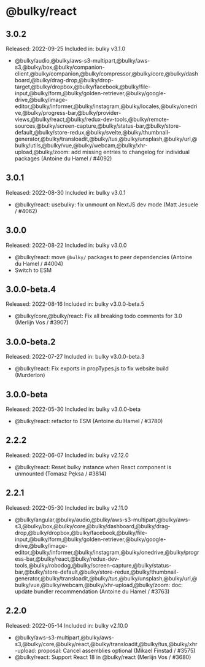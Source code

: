 # @bulky/react

## 3.0.2

Released: 2022-09-25
Included in: bulky v3.1.0

- @bulky/audio,@bulky/aws-s3-multipart,@bulky/aws-s3,@bulky/box,@bulky/companion-client,@bulky/companion,@bulky/compressor,@bulky/core,@bulky/dashboard,@bulky/drag-drop,@bulky/drop-target,@bulky/dropbox,@bulky/facebook,@bulky/file-input,@bulky/form,@bulky/golden-retriever,@bulky/google-drive,@bulky/image-editor,@bulky/informer,@bulky/instagram,@bulky/locales,@bulky/onedrive,@bulky/progress-bar,@bulky/provider-views,@bulky/react,@bulky/redux-dev-tools,@bulky/remote-sources,@bulky/screen-capture,@bulky/status-bar,@bulky/store-default,@bulky/store-redux,@bulky/svelte,@bulky/thumbnail-generator,@bulky/transloadit,@bulky/tus,@bulky/unsplash,@bulky/url,@bulky/utils,@bulky/vue,@bulky/webcam,@bulky/xhr-upload,@bulky/zoom: add missing entries to changelog for individual packages (Antoine du Hamel / #4092)

## 3.0.1

Released: 2022-08-30
Included in: bulky v3.0.1

- @bulky/react: usebulky: fix unmount on NextJS dev mode (Matt Jesuele / #4062)

## 3.0.0

Released: 2022-08-22
Included in: bulky v3.0.0

- @bulky/react: move `@bulky/` packages to peer dependencies (Antoine du Hamel / #4004)
- Switch to ESM

## 3.0.0-beta.4

Released: 2022-08-16
Included in: bulky v3.0.0-beta.5

- @bulky/core,@bulky/react: Fix all breaking todo comments for 3.0 (Merlijn Vos / #3907)

## 3.0.0-beta.2

Released: 2022-07-27
Included in: bulky v3.0.0-beta.3

- @bulky/react: Fix exports in propTypes.js to fix website build (Murderlon)

## 3.0.0-beta

Released: 2022-05-30
Included in: bulky v3.0.0-beta

- @bulky/react: refactor to ESM (Antoine du Hamel / #3780)

## 2.2.2

Released: 2022-06-07
Included in: bulky v2.12.0

- @bulky/react: Reset bulky instance when React component is unmounted (Tomasz Pęksa / #3814)

## 2.2.1

Released: 2022-05-30
Included in: bulky v2.11.0

- @bulky/angular,@bulky/audio,@bulky/aws-s3-multipart,@bulky/aws-s3,@bulky/box,@bulky/core,@bulky/dashboard,@bulky/drag-drop,@bulky/dropbox,@bulky/facebook,@bulky/file-input,@bulky/form,@bulky/golden-retriever,@bulky/google-drive,@bulky/image-editor,@bulky/informer,@bulky/instagram,@bulky/onedrive,@bulky/progress-bar,@bulky/react,@bulky/redux-dev-tools,@bulky/robodog,@bulky/screen-capture,@bulky/status-bar,@bulky/store-default,@bulky/store-redux,@bulky/thumbnail-generator,@bulky/transloadit,@bulky/tus,@bulky/unsplash,@bulky/url,@bulky/vue,@bulky/webcam,@bulky/xhr-upload,@bulky/zoom: doc: update bundler recommendation (Antoine du Hamel / #3763)

## 2.2.0

Released: 2022-05-14
Included in: bulky v2.10.0

- @bulky/aws-s3-multipart,@bulky/aws-s3,@bulky/core,@bulky/react,@bulky/transloadit,@bulky/tus,@bulky/xhr-upload: proposal: Cancel assemblies optional (Mikael Finstad / #3575)
- @bulky/react: Support React 18 in @bulky/react (Merlijn Vos / #3680)
